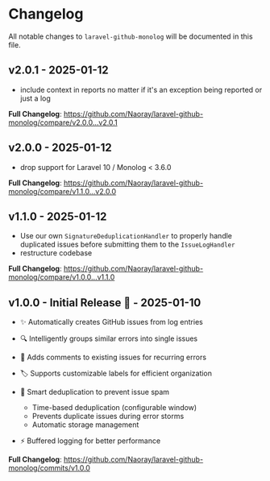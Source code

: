 # Changelog

All notable changes to `laravel-github-monolog` will be documented in this file.

## v2.0.1 - 2025-01-12

- include context in reports no matter if it's an exception being reported or just a log

**Full Changelog**: https://github.com/Naoray/laravel-github-monolog/compare/v2.0.0...v2.0.1

## v2.0.0 - 2025-01-12

- drop support for Laravel 10 / Monolog < 3.6.0

**Full Changelog**: https://github.com/Naoray/laravel-github-monolog/compare/v1.1.0...v2.0.0

## v1.1.0 - 2025-01-12

- Use our own `SignatureDeduplicationHandler` to properly handle duplicated issues before submitting them to the `IssueLogHandler`
- restructure codebase

**Full Changelog**: https://github.com/Naoray/laravel-github-monolog/compare/v1.0.0...v1.1.0

## v1.0.0 - Initial Release 🚀 - 2025-01-10

- ✨ Automatically creates GitHub issues from log entries
  
- 🔍 Intelligently groups similar errors into single issues
  
- 💬 Adds comments to existing issues for recurring errors
  
- 🏷️ Supports customizable labels for efficient organization
  
- 🎯 Smart deduplication to prevent issue spam
  
  - Time-based deduplication (configurable window)
  - Prevents duplicate issues during error storms
  - Automatic storage management
  
- ⚡️ Buffered logging for better performance
  

**Full Changelog**: https://github.com/Naoray/laravel-github-monolog/commits/v1.0.0
